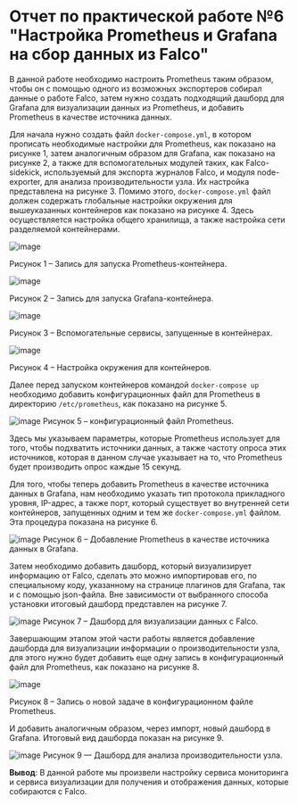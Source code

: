 # Отчет по практической работе №6 "Настройка Prometheus и Grafana на сбор данных из Falco"

В данной работе необходимо настроить Prometheus таким образом, чтобы он с помощью одного из возможных экспортеров собирал данные о работе Falco, затем нужно создать подходящий дашборд для Grafana для визуализации данных из Prometheus, и добавить Prometheus в качестве источника данных.

Для начала нужно создать файл `docker-compose.yml`, в котором прописать необходимые настройки для Prometheus, как показано на рисунке 1, затем аналогичным образом для Grafana, как показано на рисунке 2, а также для вспомогательных модулей таких, как Falco-sidekick, используемый для экспорта журналов Falco, и модуля node-exporter, для анализа производительности узла. Их настройка представлена на рисунке 3. Помимо этого, `docker-compose.yml` файл должен содержать глобальные настройки окружения для вышеуказанных контейнеров как показано на рисунке 4. Здесь осуществляется настройка общего хранилища, а также настройка сети разделяемой контейнерами.


![image](https://user-images.githubusercontent.com/49113443/146638647-7596e1e4-9929-4f4a-8532-066728f45be4.png)


Рисунок 1 – Запись для запуска Prometheus-контейнера.


![image](https://user-images.githubusercontent.com/49113443/146638675-4080f5a5-a90e-4263-bfaa-423d4518fe1d.png)


Рисунок 2 – Запись для запуска Grafana-контейнера.


![image](https://user-images.githubusercontent.com/49113443/146638697-05db91ee-be8a-4af8-9e46-4521b5c3d85d.png)


Рисунок 3 – Вспомогательные сервисы, запущенные в контейнерах.


![image](https://user-images.githubusercontent.com/49113443/146638701-27d1bbd3-46cf-4b4d-9bdb-1a9e86f95b86.png)


Рисунок 4 – Настройка окружения для контейнеров.


Далее перед запуском контейнеров командой `docker-compose up` необходимо добавить конфигурационных файл для Prometheus в директорию `/etc/prometheus`, как показано на рисунке 5.


![image](https://user-images.githubusercontent.com/49113443/146638718-26071ad2-7ccb-4305-8baa-5508299dbf71.png)
Рисунок 5 – конфигурационный файл Prometheus.


Здесь мы указываем параметры, которые Prometheus использует для того, чтобы подхватить источники данных, а также частоту опроса этих источников, которая в данном случае указывает на то, что Prometheus будет производить опрос каждые 15 секунд.

Для того, чтобы теперь добавить Prometheus в качестве источника данных в Grafana, нам необходимо указать тип протокола прикладного уровня, IP-адрес, а также порт, который существует во внутренней сети контейнеров, запущенных одним и тем же `docker-compose.yml` файлом. Эта процедура показана на рисунке 6.


![image](https://user-images.githubusercontent.com/49113443/146638725-bfa5348c-f53b-40e9-97ec-81be1c87e0d9.png)
Рисунок 6 – Добавление Prometheus в качестве источника данных в Grafana.


Затем необходимо добавить дашборд, который визуализирует информацию от Falco, сделать это можно импортировав его, по специальному коду, указанному на странице плагинов для Grafana, так и с помощью json-файла. Вне зависимости от выбранного способа установки итоговый дашборд представлен на рисунке 7.


![image](https://user-images.githubusercontent.com/49113443/146638733-c185fbc7-7ecc-4f96-9a2e-d13326fc0959.png)
Рисунок 7 – Дашборд для визуализации данных с Falco.


Завершающим этапом этой части работы является добавление дашборда для визуализации информации о производительности узла, для этого нужно будет добавить еще одну запись в конфигурационный файл для Prometheus, как показано на рисунке 8.

![image](https://user-images.githubusercontent.com/49113443/146638757-e625d98a-f4b7-49f4-9e9d-04884b2826a1.png)

Рисунок 8 – Запись о новой задаче в конфигурационном файле Prometheus.

И добавить аналогичным образом, через импорт, новый дашборд в Grafana. Итоговый вид дашборда показан на рисунке 9.


![image](https://user-images.githubusercontent.com/49113443/146638768-4a1fac58-c297-4237-bd93-30579fdc7472.png)
Рисунок 9 — Дашборд для анализа производительности узла.

**Вывод**: В данной работе мы произвели настройку сервиса мониторинга и сервиса визуализации для получения и отображения данных, которые собираются с Falco.
